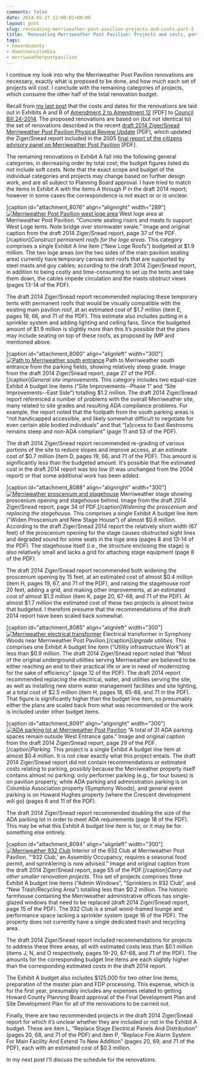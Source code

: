 ```yaml
---
comments: false
date: 2014-05-27 12:00:01+00:00
layout: post
slug: renovating-merriweather-post-pavilion-projects-and-costs-part-2
title: 'Renovating Merriweather Post Pavilion: Projects and costs, part 2'
tags:
- howardcounty
- downtowncolumbia
- merriweatherpostpavilion
---
```


I continue my look into why the Merriweather Post Pavilion renovations are necessary, exactly what is proposed to be done, and how much each set of projects will cost. I conclude with the remaining categories of projects, which consume the other half of the total renovation budget.

Recall from [my last post](/2014/05/26/renovating-merriweather-post-pavilion-projects-and-costs-part-1/) that the costs and dates for the renovations are laid out in Exhibits A and B of [Amendment 2 to Amendment 12](https://apps.howardcountymd.gov/olis/GetFile.aspx?id=3445) [PDF] to [Council Bill 24-2014](https://apps.howardcountymd.gov/olis/LegislationDetail.aspx?LegislationID=800). The proposed renovations are based on (but not identical to) the set of renovations described in the recent [draft 2014 Ziger/Snead Merriweather Post Pavilion Physical Review Update](http://hecker.files.wordpress.com/2014/05/140214-draft-merriweather-physical-update-report.pdf) [PDF], which updated the Ziger/Snead report included in the 2005 [final report of the citizens advisory panel on Merriweather Post Pavilion](http://hecker.files.wordpress.com/2014/05/citizens-advisory-panel-on-merriweather-post-pavilion-final-report.pdf) [PDF].

The remaining renovations in Exhibit A fall into the following general categories, in decreasing order by total cost; the budget figures listed do _not_ include soft costs. Note that the exact scope and budget of the individual categories and projects may change based on further design work, and are all subject to Planning Board approval. I have tried to match the items in Exhibit A with the items A through P in the draft 2014 report; however in some cases the correspondence is not exact or or is unclear.

[caption id="attachment_8076" align="alignright" width="289"][![Merriweather Post Pavilion west loge area](http://hecker.files.wordpress.com/2014/05/merriweather-west-loge-area.jpg?w=289)](http://hecker.files.wordpress.com/2014/05/merriweather-west-loge-area.jpg) West loge area at Merriweather Post Pavilion. “Concrete seating risers and masts to support West Loge tents. Note bridge over stormwater swale.” Image and original caption from the draft 2014 Ziger/Snead report, page 37 of the PDF.[/caption]_Construct permanent roofs for the loge areas._ This category comprises a single Exhibit A line item (“New Loge Roofs”) budgeted at $1.9 million. The two loge areas (on the two sides of the main pavilion seating area) currently have temporary canvas tent roofs that are supported by steel masts and guy cables; according to the draft 2014 Ziger/Snead report, in addition to being costly and time-consuming to set up the tents and take them down, the cables impede circulation and the masts obstruct views (pages 13-14 of the PDF).

The draft 2014 Ziger/Snead report recommended replacing these temporary tents with permanent roofs that would be visually compatible with the existing main pavilion roof, at an estimated cost of $1.7 million (item E, pages 19, 66, and 71 of the PDF). This estimate also includes putting in a sprinkler system and adding lighting and ceiling fans. Since the budgeted amount of $1.9 million is slightly more than this it’s possible that the plans may include seating on top of these roofs, as proposed by IMP and mentioned above.

[caption id="attachment_8080" align="alignleft" width="300"][![Path to Merriweather south entrance](http://hecker.files.wordpress.com/2014/05/merriweather-path-to-south-entrance.jpg?w=300)](http://hecker.files.wordpress.com/2014/05/merriweather-path-to-south-entrance.jpg) Path to Merriweather south entrance from the parking fields, showing relatively steep grade. Image from the draft 2014 Ziger/Snead report, page 27 of the PDF.[/caption]_General site improvements._ This category includes two equal-size Exhibit A budget line items (“Site Improvements--Phase 1” and “Site Improvements--East Side”) totalling $1.2 million. The draft 2014 Ziger/Snead report referenced a number of problems with the overall Merriweather site, many related to site grades and resulting ADA compliance problems. For example, the report noted that the footpath from the south parking areas is “not handicapped accessible, and likely somewhat difficult to negotiate for even certain able bodied individuals” and that “[a]ccess to East Restrooms remains steep and non-ADA compliant” (page 11 and 53 of the PDF).

The draft 2014 Ziger/Snead report recommended re-grading of various portions of the site to reduce slopes and improve access, at an estimate cost of $0.7 million (item D, pages 19, 66, and 71 of the PDF). This amount is significantly less than the budgeted amount. It’s possible that the estimated cost in the draft 2014 report was too low (it was unchanged from the 2004 report) or that some additional work has been added.

[caption id="attachment_8088" align="alignright" width="300"][![Merriweather proscenium and stagehouse](http://hecker.files.wordpress.com/2014/05/merriweather-proscenium-and-stagehouse.jpg?w=300)](http://hecker.files.wordpress.com/2014/05/merriweather-proscenium-and-stagehouse.jpg) Merriweather stage showing proscenium opening and stagehouse behind. Image from the draft 2014 Ziger/Snead report, page 34 of PDF.[/caption]_Widening the proscenium and replacing the stagehouse._ This comprises a single Exhibit A budget line item (“Widen Proscenium and New Stage House”) of almost $0.9 million. According to the draft Ziger/Snead 2014 report the relatively short width (67 feet) of the proscenium opening for the stage causes obstructed sight lines and degraded sound for some seats in the loge area (pages 8 and 13-14 of the PDF). The stagehouse itself (i.e., the structure enclosing the stage) is also relatively small and lacks a grid for attaching stage equipment (page 8 of the PDF).

The draft 2014 Ziger/Snead report recommended both widening the proscenium opening by 15 feet, at an estimated cost of almost $0.4 million (item H, pages 19, 67, and 71 of the PDF), and raising the stagehouse roof 20 feet, adding a grid, and making other improvements, at an estimated cost of almost $1.3 million (item K, page 20, 67-68, and 71 of the PDF). At almost $1.7 million the estimated cost of these two projects is almost twice that budgeted. I therefore presume that the recommendations of the draft 2014 report have been scaled back somewhat.

[caption id="attachment_8085" align="alignleft" width="300"][![Merriweather electrical transformer](http://hecker.files.wordpress.com/2014/05/merriweather-transformer-symphony-woods.jpg?w=300)](http://hecker.files.wordpress.com/2014/05/merriweather-transformer-symphony-woods.jpg) Electrical transformer in Symphony Woods near Merriweather Post Pavilion.[/caption]_Upgrade utilities._ This comprises one Exhibit A budget line item (“Utility infrastructure Work”) at less than $0.9 million. The draft 2014 Ziger/Snead report noted that “Most of the original underground utilities serving Merriweather are believed to be either reaching an end to their practical life or are in need of modernizing for the sake of efficiency” (page 12 of the PDF). The draft 2014 report recommended replacing the electrical, water, and utilities serving the site, as well as installing new storm water management facilities and site lighting, at a total cost of $2.5 million (item H, pages 18, 65-66, and 71 in the PDF). That figure is significantly higher than the budget line item, so presumably either the plans are scaled back from what was recommended or the work is included under other budget items.

[caption id="attachment_8091" align="alignright" width="300"][![ADA parking lot at Merriweather Post Pavilion](http://hecker.files.wordpress.com/2014/05/merriweather-ada-parking.jpg?w=300)](http://hecker.files.wordpress.com/2014/05/merriweather-ada-parking.jpg) “A total of 31 ADA parking spaces remain outside West Entrance gate.” Image and original caption from the draft 2014 Ziger/Snead report, page 29 of the PDF.[/caption]_Parking._ This project is a single Exhibit A budget line item at almost $0.4 million. It is not clear exactly what this project entails. The draft 2014 Ziger/Snead report did not contain recommendations or estimated costs relating to parking, possibly because the Merriweather property itself contains almost no parking: only performer parking (e.g., for tour buses) is on pavilion property, while ADA parking and administration parking is on Columbia Association property (Symphony Woods), and general event parking is on Howard Hughes property (where the Crescent development will go) (pages 6 and 11 of the PDF).

The draft 2014 Ziger/Snead report recommended doubling the size of the ADA parking lot in order to meet ADA requirements (page 18 of the PDF). This may be what this Exhibit A budget line item is for, or it may be for something else entirely.

[caption id="attachment_8094" align="alignleft" width="300"][![Merriweather 932 Club](http://hecker.files.wordpress.com/2014/05/merriweather-932-club.jpg?w=300)](http://hecker.files.wordpress.com/2014/05/merriweather-932-club.jpg) Interior of the 932 Club at Merriweather Post Pavilion. “‘932 Club,’ an Assembly Occupancy, requires a seasonal food permit, and sprinklering is now advised.” Image and original caption from the draft 2014 Ziger/Snead report, page 55 of the PDF.[/caption]_Carry out other smaller renovation projects._ This set of projects comprises three Exhibit A budget line items (“Admin Windows”, “Sprinklers in 932 Club”, and “New Trash/Recycling Area”) totalling less than $0.2 million. The historic farmhouse containing the Merriweather administrative offices has single-glazed windows that need to be replaced (draft 2014 Ziger/Snead report, page 15 of the PDF). The 932 Club is a small wood-framed lounge and performance space lacking a sprinkler system (page 16 of the PDF). The property does not currently have a single dedicated trash and recycling area.

The draft 2014 Ziger/Snead report included recommendations for projects to address these three areas, all with estimated costs less than $0.1 million (items J, N, and O respectively, pages 19-20, 67-68, and 71 of the PDF). The  amounts for the corresponding budget line items are each slightly higher than the corresponding estimated costs in the draft 2014 report.

The Exhibit A budget also includes $125,000 for two other line items, preparation of the master plan and FDP processing. This expense, which is for the first year, presumably includes any expenses related to getting Howard County Planning Board approval of the Final Development Plan and Site Development Plan for all of the renovations to be carried out.

Finally, there are two recommended projects in the draft 2014 Ziger/Snead report for which it’s unclear whether they are included or not in the Exhibit A budget. These are item L, “Replace Stage Electrical Panels And Distribution” (pages 20, 68, and 71 of the PDF) and item P, “Replace Fire Alarm System For Main Facility And Extend To New Addition” (pages 20, 69, and 71 of the PDF), each with an estimated cost of $0.3 million.

In my next post I’ll discuss the schedule for the renovations.
